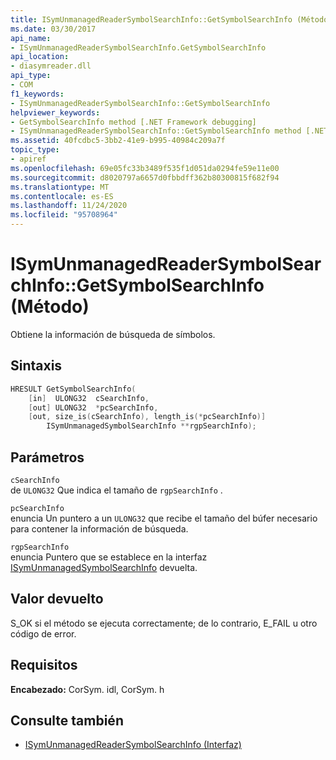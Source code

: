 ```yaml
---
title: ISymUnmanagedReaderSymbolSearchInfo::GetSymbolSearchInfo (Método)
ms.date: 03/30/2017
api_name:
- ISymUnmanagedReaderSymbolSearchInfo.GetSymbolSearchInfo
api_location:
- diasymreader.dll
api_type:
- COM
f1_keywords:
- ISymUnmanagedReaderSymbolSearchInfo::GetSymbolSearchInfo
helpviewer_keywords:
- GetSymbolSearchInfo method [.NET Framework debugging]
- ISymUnmanagedReaderSymbolSearchInfo::GetSymbolSearchInfo method [.NET Framework debugging]
ms.assetid: 40fcdbc5-3bb2-41e9-b995-40984c209a7f
topic_type:
- apiref
ms.openlocfilehash: 69e05fc33b3489f535f1d051da0294fe59e11e00
ms.sourcegitcommit: d8020797a6657d0fbbdff362b80300815f682f94
ms.translationtype: MT
ms.contentlocale: es-ES
ms.lasthandoff: 11/24/2020
ms.locfileid: "95708964"
---
```

# <a name="isymunmanagedreadersymbolsearchinfogetsymbolsearchinfo-method"></a>ISymUnmanagedReaderSymbolSearchInfo::GetSymbolSearchInfo (Método)

Obtiene la información de búsqueda de símbolos.  
  
## <a name="syntax"></a>Sintaxis  
  
```cpp  
HRESULT GetSymbolSearchInfo(  
    [in]  ULONG32  cSearchInfo,  
    [out] ULONG32  *pcSearchInfo,  
    [out, size_is(cSearchInfo), length_is(*pcSearchInfo)]  
        ISymUnmanagedSymbolSearchInfo **rgpSearchInfo);  
```  
  
## <a name="parameters"></a>Parámetros  

 `cSearchInfo`  
 de `ULONG32` Que indica el tamaño de `rgpSearchInfo` .  
  
 `pcSearchInfo`  
 enuncia Un puntero a un `ULONG32` que recibe el tamaño del búfer necesario para contener la información de búsqueda.  
  
 `rgpSearchInfo`  
 enuncia Puntero que se establece en la interfaz [ISymUnmanagedSymbolSearchInfo](isymunmanagedsymbolsearchinfo-interface.md) devuelta.  
  
## <a name="return-value"></a>Valor devuelto  

 S_OK si el método se ejecuta correctamente; de lo contrario, E_FAIL u otro código de error.  
  
## <a name="requirements"></a>Requisitos  

 **Encabezado:** CorSym. idl, CorSym. h  
  
## <a name="see-also"></a>Consulte también

- [ISymUnmanagedReaderSymbolSearchInfo (Interfaz)](isymunmanagedreadersymbolsearchinfo-interface.md)

